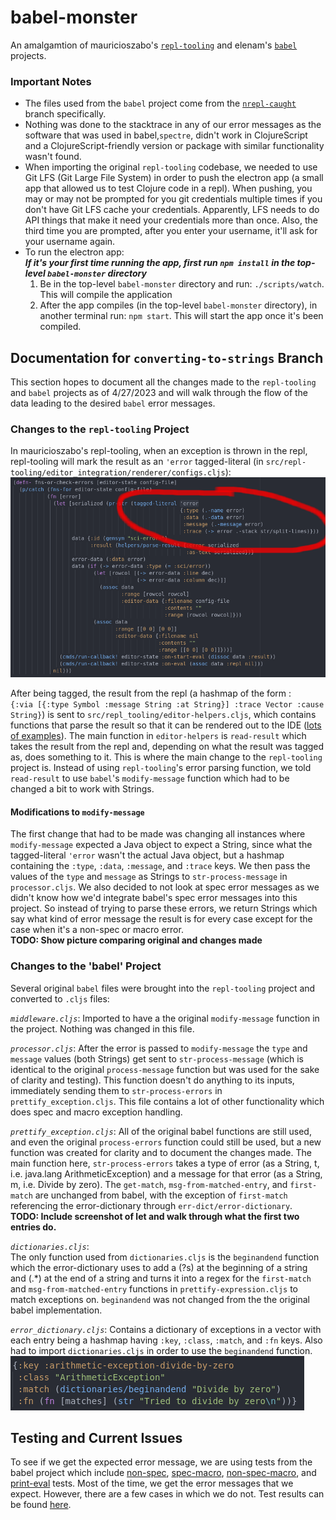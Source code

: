 # babel-monster
An amalgamtion of mauricioszabo's [`repl-tooling`](https://github.com/mauricioszabo/repl-tooling) and elenam's [`babel`](https://github.com/Clojure-Intro-Course/babel) projects.

### Important Notes
- The files used from the `babel` project come from the [`nrepl-caught`](https://github.com/Clojure-Intro-Course/babel/tree/nrepl-caught) branch specifically.
- Nothing was done to the stacktrace in any of our error messages as the software that was used in babel,`spectre`, didn't work in ClojureScript and a ClojureScript-friendly version or package with similar functionality wasn't found.  
- When importing the original `repl-tooling` codebase, we needed to use Git LFS (Git Large File System) in order to push the electron app (a small app that allowed us to test Clojure code in a repl).  When pushing, you may or may not be prompted for you git credentials multiple times if you don't have Git LFS cache your credentials.  Apparently, LFS needs to do API things that make it need your credentials more than once.  Also, the third time you are prompted, after you enter your username, it'll ask for your username again.
- To run the electron app:  
    ***If it's your first time running the app, first run `npm install` in the top-level `babel-monster` directory***  
    1. Be in the top-level `babel-monster` directory and run: `./scripts/watch`. This will compile the application
    2.  After the app compiles (in the top-level `babel-monster` directory), in another terminal run: `npm start`.  This will start the app once it's been compiled.

## Documentation for `converting-to-strings` Branch
This section hopes to document all the changes made to the `repl-tooling` and `babel` projects as of 4/27/2023 and will walk through the flow of the data leading to the desired `babel` error messages.

### Changes to the `repl-tooling` Project
In mauricioszabo's repl-tooling, when an exception is thrown in the repl, repl-tooling will mark the result as an `'error` tagged-literal (in `src/repl-tooling/editor_integration/renderer/configs.cljs`):
![](images/configs-tag-literal.png)


After being tagged, the result from the repl (a hashmap of the form :  
`{:via [{:type Symbol :message String :at String}] :trace Vector :cause String}`) is sent to `src/repl_tooling/editor-helpers.cljs`, which contains functions that parse the result so that it can be rendered out to the IDE ([lots of examples](https://docs.google.com/document/d/1kGttUJ78a1zI1wHn8tBW131tlv7BMc_VhuXK2UfdDgs/edit?usp=sharing)).  The main function in `editor-helpers` is `read-result` which takes the result from the repl and, depending on what the result was tagged as, does something to it.  This is where the main change to the `repl-tooling` project is.  Instead of using `repl-tooling`'s error parsing function, we told `read-result` to use `babel`'s `modify-message` function which had to be changed a bit to work with Strings.

#### Modifications to `modify-message`
The first change that had to be made was changing all instances where `modify-message` expected a Java object to expect a String, since what the tagged-literal `'error` wasn't the actual Java object, but a hashmap containing the `:type`, `:data`, `:message`, and `:trace` keys.  We then pass the values of the `type` and  `message` as Strings to `str-process-message` in `processor.cljs`. We also decided to not look at spec error messages as we didn't know how we'd integrate babel's spec error messages into this project.  So instead of trying to parse these errors, we return Strings which say what kind of error message the result is for every case except for the case when it's a non-spec or macro error.  
**TODO: Show picture comparing original and changes made**

### Changes to the 'babel' Project
Several original `babel` files were brought into the `repl-tooling` project and
converted to `.cljs` files:  

*`middleware.cljs`*:
Imported to have a the original `modify-message` function in the project.  Nothing was changed in this file.

*`processor.cljs`*:
After the error is passed to `modify-message` the `type` and `message` values (both Strings) get sent to `str-process-message` (which is identical to the original `process-message` function but was used for the sake of clarity and testing).  This function doesn't do anything to its inputs, immediately sending them to `str-process-errors` in `prettify_exception.cljs`. This file contains a lot of other functionality which does spec and macro exception handling.

*`prettify_exception.cljs`*:
All of the original babel functions are still used, and even the original `process-errors` function could still be used, but a new function was created for clarity and to document the changes made. The main function here, `str-process-errors` takes a type of error (as a String, t, i.e. java.lang ArithmeticException) and a message for that error (as a String, m, i.e. Divide by zero).  The `get-match`, `msg-from-matched-entry`, and `first-match` are unchanged from babel, with the exception of `first-match` referencing the error-dictionary through `err-dict/error-dictionary`.  
**TODO: Include screenshot of let and walk through what the first two entries do.**

*`dictionaries.cljs`*:  
The only function used from `dictionaries.cljs` is the `beginandend` function which the error-dictionary uses to add a (?s) at the beginning of a string and (.*) at the end of a string and turns it into a regex for the `first-match` and `msg-from-matched-entry` functions in `prettify-expression.cljs` to match exceptions on.  `beginandend` was not changed from the the original babel implementation.

*`error_dictionary.cljs`*:
Contains a dictionary of exceptions in a vector with each entry being a hashmap having `:key`, `:class`, `:match`, and `:fn` keys.  Also had to import `dictionaries.cljs` in order to use the `beginandend` function.  
![](images/error-dict-entry.png)

## Testing and Current Issues
To see if we get the expected error message, we are using tests from the babel project which include [non-spec](https://github.com/Clojure-Intro-Course/babel/blob/nrepl-caught/test/babel/non_spec_test.clj), [spec-macro](https://github.com/Clojure-Intro-Course/babel/blob/nrepl-caught/test/babel/spec_macro_test.clj), [non-spec-macro](https://github.com/Clojure-Intro-Course/babel/blob/nrepl-caught/test/babel/non_spec_macro_test.clj), and [print-eval](https://github.com/Clojure-Intro-Course/babel/blob/nrepl-caught/test/babel/test_print_eval.clj) tests.  Most of the time, we get the error messages that we expect.  However, there are a few cases in which we do not.  Test results can be found [here](https://docs.google.com/document/d/128G9bLfj3Tt8eIkWO3bYJivUnr812EnJKR1Gx5dEv8g/edit?usp=sharing).
